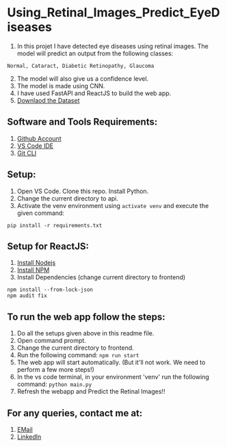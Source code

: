 # Using_Retinal_Images_Predict_EyeDiseases

1. In this projet I have detected eye diseases using retinal images. The model will predict an output from the following classes:
```
Normal, Cataract, Diabetic Retinopathy, Glaucoma
```
2. The model will also give us a confidence level.
3. The model is made using CNN.
4. I have used FastAPI and ReactJS to build the web app.
5. [Downlaod the Dataset](https://www.kaggle.com/datasets/gunavenkatdoddi/eye-diseases-classification)

## Software and Tools Requirements:
1. [Github Account](https://github.com)
2. [VS Code IDE](https://code.visualstudio.com/)
3. [Git CLI](https://git-scm.com/book/en/v2/Getting-Started-The-Command-Line)

## Setup:
1. Open VS Code. Clone this repo. Install Python.
2. Change the current directory to api.
3. Activate the venv environment using ```activate venv``` and execute the given command:
```
pip install -r requirements.txt
```

## Setup for ReactJS:
1. [Install Nodejs](https://nodejs.org/en/download/package-manager/)
2. [Install NPM](https://www.npmjs.com/get-npm)
3. Install Dependencies (change current directory to frontend)
```
npm install --from-lock-json
npm audit fix
```

## To run the web app follow the steps:
1. Do all the setups given above in this readme file.
2. Open command prompt.
3. Change the current directory to frontend.
4. Run the following command: ```npm run start```
5. The web app will start automatically. (But it'll not work. We need to perform a few more steps!)
6. In the vs code terminal, in your environment 'venv' run the following command: ```python main.py```
7. Refresh the webapp and Predict the Retinal Images!!

## For any queries, contact me at:

1. [EMail](mailto:anuragpacholi2000@gmail.com)
2. [LinkedIn](https://www.linkedin.com/in/anurag-pacholi)
